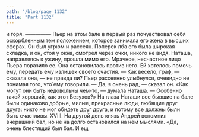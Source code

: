 ```yaml
---
path: "/blog/page_1132"
title: "Part 1132"
---
```


и горя.
—————
Пьер на этом бале в первый раз почувствовал себя оскорбленным тем положением, которое занимала его жена в высших сферах. Он был угрюм и рассеян. Поперек лба его была широкая складка, и он, стоя у окна, смотрел через очки, никого не видя.
Наташа, направляясь к ужину, прошла мимо его.
Мрачное, несчастное лицо Пьера поразило ее. Она остановилась против него. Ей хотелось помочь ему, передать ему излишек своего счастия.
— Как весело, граф, — сказала она, — не правда ли?
Пьер рассеянно улыбнулся, очевидно не понимая того, что́ ему говорили.
— Да, я очень рад, — сказал он.
«Как могут они быть недовольны чем-то, — думала Наташа. — Особенно такой хороший, как этот Безухов?» На глаза Наташи все бывшие на бале были одинаково добрые, милые, прекрасные люди, любящие друг друга: никто не мог обидеть друг друга, и потому все должны были быть счастливы.
XVIII.
На другой день князь Андрей вспомнил вчерашний бал, но не на долго остановился на нем мыслями. «Да, очень блестящий был бал. И ещ
